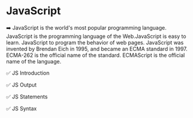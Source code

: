 # JavaScript

➡️ JavaScript is the world's most popular programming language. JavaScript is the programming language of the Web.JavaScript is easy to learn. JavaScript to program the behavior of web pages. JavaScript was invented by Brendan Eich in 1995, and became an ECMA standard in 1997. ECMA-262 is the official name of the standard. ECMAScript is the official name of the language.

✅ JS Introduction

✅ JS Output

✅ JS Statements

✅ JS Syntax